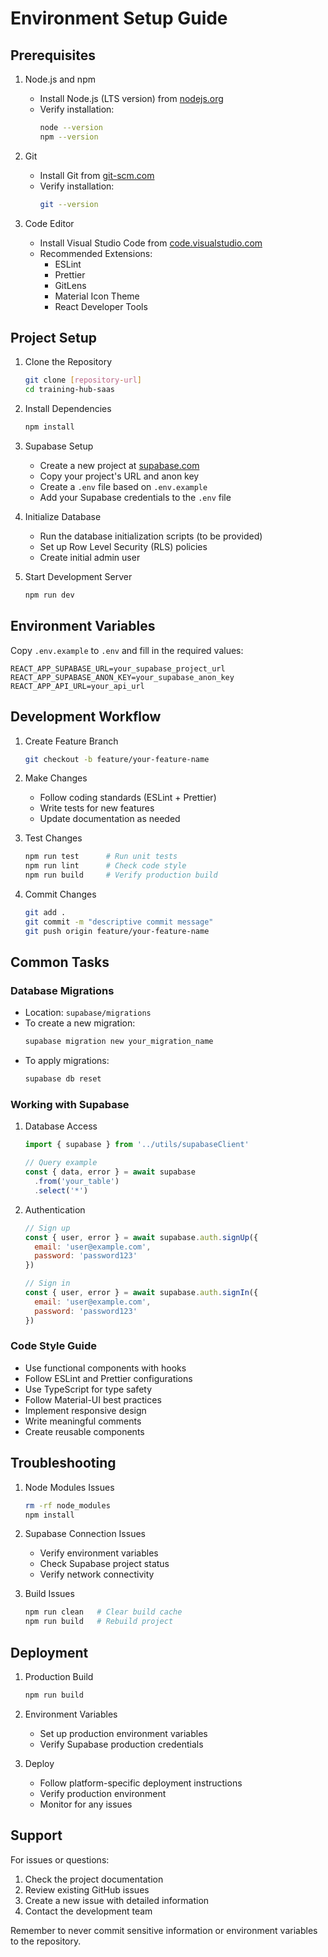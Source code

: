 # Environment Setup Guide

## Prerequisites

1. Node.js and npm
   - Install Node.js (LTS version) from [nodejs.org](https://nodejs.org/)
   - Verify installation:
     ```bash
     node --version
     npm --version
     ```

2. Git
   - Install Git from [git-scm.com](https://git-scm.com/)
   - Verify installation:
     ```bash
     git --version
     ```

3. Code Editor
   - Install Visual Studio Code from [code.visualstudio.com](https://code.visualstudio.com/)
   - Recommended Extensions:
     - ESLint
     - Prettier
     - GitLens
     - Material Icon Theme
     - React Developer Tools

## Project Setup

1. Clone the Repository
   ```bash
   git clone [repository-url]
   cd training-hub-saas
   ```

2. Install Dependencies
   ```bash
   npm install
   ```

3. Supabase Setup
   - Create a new project at [supabase.com](https://supabase.com)
   - Copy your project's URL and anon key
   - Create a `.env` file based on `.env.example`
   - Add your Supabase credentials to the `.env` file

4. Initialize Database
   - Run the database initialization scripts (to be provided)
   - Set up Row Level Security (RLS) policies
   - Create initial admin user

5. Start Development Server
   ```bash
   npm run dev
   ```

## Environment Variables

Copy `.env.example` to `.env` and fill in the required values:

```plaintext
REACT_APP_SUPABASE_URL=your_supabase_project_url
REACT_APP_SUPABASE_ANON_KEY=your_supabase_anon_key
REACT_APP_API_URL=your_api_url
```

## Development Workflow

1. Create Feature Branch
   ```bash
   git checkout -b feature/your-feature-name
   ```

2. Make Changes
   - Follow coding standards (ESLint + Prettier)
   - Write tests for new features
   - Update documentation as needed

3. Test Changes
   ```bash
   npm run test      # Run unit tests
   npm run lint      # Check code style
   npm run build     # Verify production build
   ```

4. Commit Changes
   ```bash
   git add .
   git commit -m "descriptive commit message"
   git push origin feature/your-feature-name
   ```

## Common Tasks

### Database Migrations
- Location: `supabase/migrations`
- To create a new migration:
  ```bash
  supabase migration new your_migration_name
  ```
- To apply migrations:
  ```bash
  supabase db reset
  ```

### Working with Supabase

1. Database Access
   ```javascript
   import { supabase } from '../utils/supabaseClient'
   
   // Query example
   const { data, error } = await supabase
     .from('your_table')
     .select('*')
   ```

2. Authentication
   ```javascript
   // Sign up
   const { user, error } = await supabase.auth.signUp({
     email: 'user@example.com',
     password: 'password123'
   })

   // Sign in
   const { user, error } = await supabase.auth.signIn({
     email: 'user@example.com',
     password: 'password123'
   })
   ```

### Code Style Guide

- Use functional components with hooks
- Follow ESLint and Prettier configurations
- Use TypeScript for type safety
- Follow Material-UI best practices
- Implement responsive design
- Write meaningful comments
- Create reusable components

## Troubleshooting

1. Node Modules Issues
   ```bash
   rm -rf node_modules
   npm install
   ```

2. Supabase Connection Issues
   - Verify environment variables
   - Check Supabase project status
   - Verify network connectivity

3. Build Issues
   ```bash
   npm run clean   # Clear build cache
   npm run build   # Rebuild project
   ```

## Deployment

1. Production Build
   ```bash
   npm run build
   ```

2. Environment Variables
   - Set up production environment variables
   - Verify Supabase production credentials

3. Deploy
   - Follow platform-specific deployment instructions
   - Verify production environment
   - Monitor for any issues

## Support

For issues or questions:
1. Check the project documentation
2. Review existing GitHub issues
3. Create a new issue with detailed information
4. Contact the development team

Remember to never commit sensitive information or environment variables to the repository.
